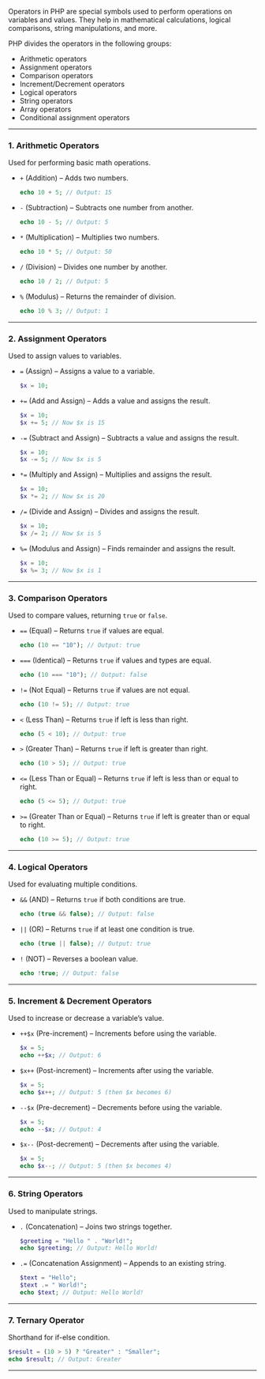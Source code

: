Operators in PHP are special symbols used to perform operations on variables and values. They help in mathematical calculations, logical comparisons, string manipulations, and more.  

PHP divides the operators in the following groups:

- Arithmetic operators
- Assignment operators
- Comparison operators
- Increment/Decrement operators
- Logical operators
- String operators
- Array operators
- Conditional assignment operators

---

### 1. Arithmetic Operators 

Used for performing basic math operations.  

- `+` (Addition) – Adds two numbers.  
  
  ```php
  echo 10 + 5; // Output: 15
  ```

- `-` (Subtraction) – Subtracts one number from another.  
  
  ```php
  echo 10 - 5; // Output: 5
  ```
  
- `*` (Multiplication) – Multiplies two numbers.  
  
  ```php
  echo 10 * 5; // Output: 50
  ```
  
- `/` (Division) – Divides one number by another.  
  
  ```php
  echo 10 / 2; // Output: 5
  ```
  
- `%` (Modulus) – Returns the remainder of division.  
  
  ```php
  echo 10 % 3; // Output: 1
  ```

---

### 2. Assignment Operators  

Used to assign values to variables.  


- `=` (Assign) – Assigns a value to a variable.  
  
  ```php
  $x = 10;
  ```

- `+=` (Add and Assign) – Adds a value and assigns the result.  
  
  ```php
  $x = 10;
  $x += 5; // Now $x is 15
  ```

- `-=` (Subtract and Assign) – Subtracts a value and assigns the result.  
  
  ```php
  $x = 10;
  $x -= 5; // Now $x is 5
  ```

- `*=` (Multiply and Assign) – Multiplies and assigns the result.  
  
  ```php
  $x = 10;
  $x *= 2; // Now $x is 20
  ```

- `/=` (Divide and Assign) – Divides and assigns the result.  
  
  ```php
  $x = 10;
  $x /= 2; // Now $x is 5
  ```

- `%=` (Modulus and Assign) – Finds remainder and assigns the result.  
  
  ```php
  $x = 10;
  $x %= 3; // Now $x is 1
  ```

---

### 3. Comparison Operators  

Used to compare values, returning `true` or `false`.  


- `==` (Equal) – Returns `true` if values are equal.  
  
  ```php
  echo (10 == "10"); // Output: true
  ```

- `===` (Identical) – Returns `true` if values and types are equal.  
  
  ```php
  echo (10 === "10"); // Output: false
  ```

- `!=` (Not Equal) – Returns `true` if values are not equal.  
  
  ```php
  echo (10 != 5); // Output: true
  ```

- `<` (Less Than) – Returns `true` if left is less than right.  
  
  ```php
  echo (5 < 10); // Output: true
  ```

- `>` (Greater Than) – Returns `true` if left is greater than right.  
  
  ```php
  echo (10 > 5); // Output: true
  ```

- `<=` (Less Than or Equal) – Returns `true` if left is less than or equal to right.  
  
  ```php
  echo (5 <= 5); // Output: true
  ```

- `>=` (Greater Than or Equal) – Returns `true` if left is greater than or equal to right.  
  
  ```php
  echo (10 >= 5); // Output: true
  ```

---

### 4. Logical Operators

Used for evaluating multiple conditions.  


- `&&` (AND) – Returns `true` if both conditions are true.  
  
  ```php
  echo (true && false); // Output: false
  ```

- `||` (OR) – Returns `true` if at least one condition is true.  
  
  ```php
  echo (true || false); // Output: true
  ```

- `!` (NOT) – Reverses a boolean value.  
  
  ```php
  echo !true; // Output: false
  ```

---

### 5. Increment & Decrement Operators  

Used to increase or decrease a variable’s value.  


- `++$x` (Pre-increment) – Increments before using the variable.  
  
  ```php
  $x = 5;
  echo ++$x; // Output: 6
  ```

- `$x++` (Post-increment) – Increments after using the variable.  
  
  ```php
  $x = 5;
  echo $x++; // Output: 5 (then $x becomes 6)
  ```

- `--$x` (Pre-decrement) – Decrements before using the variable.  
  
  ```php
  $x = 5;
  echo --$x; // Output: 4
  ```

- `$x--` (Post-decrement) – Decrements after using the variable.  
  
  ```php
  $x = 5;
  echo $x--; // Output: 5 (then $x becomes 4)
  ```

---

### 6. String Operators  

Used to manipulate strings.  


- `.` (Concatenation) – Joins two strings together.  
  
  ```php
  $greeting = "Hello " . "World!";
  echo $greeting; // Output: Hello World!
  ```

- `.=` (Concatenation Assignment) – Appends to an existing string.  
  
  ```php
  $text = "Hello";
  $text .= " World!";
  echo $text; // Output: Hello World!
  ```

---

### 7. Ternary Operator  

Shorthand for if-else condition.  

```php
$result = (10 > 5) ? "Greater" : "Smaller";
echo $result; // Output: Greater
```

---

